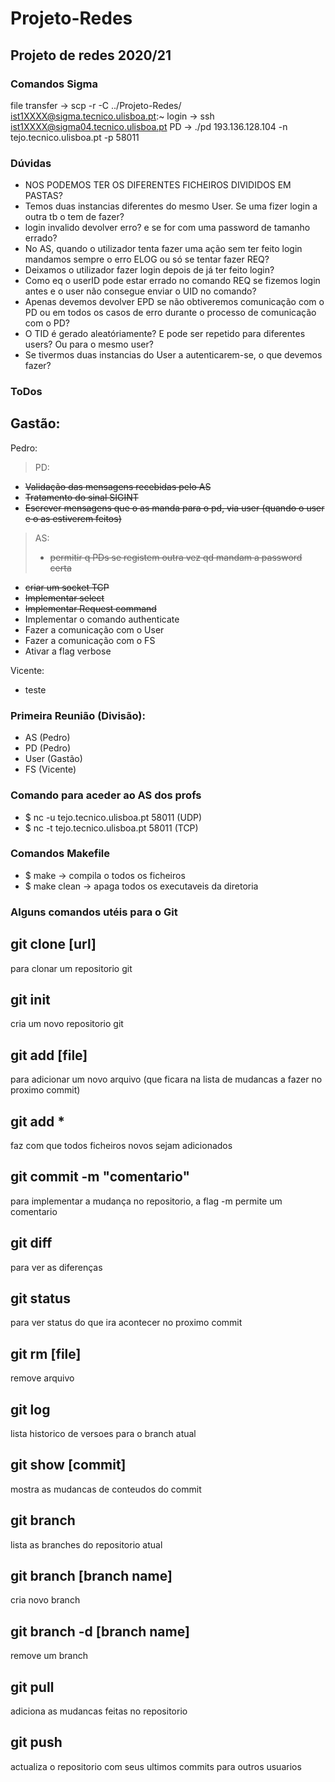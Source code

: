 # Projeto-Redes
Projeto de redes 2020/21
-----

### Comandos Sigma
file transfer -> scp -r -C ../Projeto-Redes/ ist1XXXX@sigma.tecnico.ulisboa.pt:~
login -> ssh ist1XXXX@sigma04.tecnico.ulisboa.pt
PD -> ./pd 193.136.128.104 -n tejo.tecnico.ulisboa.pt -p 58011

### Dúvidas
- NOS PODEMOS TER OS DIFERENTES FICHEIROS DIVIDIDOS EM PASTAS?
- Temos duas instancias diferentes do mesmo User. Se uma fizer login a outra tb o tem de fazer?
- login invalido devolver erro? e se for com uma password de tamanho errado?
- No AS, quando o utilizador tenta fazer uma ação sem ter feito login mandamos sempre o erro ELOG ou só se tentar fazer REQ?
- Deixamos o utilizador fazer login depois de já ter feito login?
- Como eq o userID pode estar errado no comando REQ se fizemos login antes e o user não consegue enviar o UID no comando?
- Apenas devemos devolver EPD se não obtiveremos comunicação com o PD ou em todos os casos de erro durante o processo de comunicação com o PD?
- O TID é gerado aleatóriamente? E pode ser repetido para diferentes users? Ou para o mesmo user?
- Se tivermos duas instancias do User a autenticarem-se, o que devemos fazer?

### ToDos
Gastão:
- 

Pedro:
> PD:
- ~~Validação das mensagens recebidas pelo AS~~
- ~~Tratamento do sinal SIGINT~~
- ~~Escrever mensagens que o as manda para o pd, via user (quando o user e o as estiverem feitos)~~

> AS:
> - ~~permitir q PDs se registem outra vez qd mandam a password certa~~
- ~~criar um socket TCP~~
- ~~Implementar select~~
- ~~Implementar Request command~~
- Implementar o comando authenticate
- Fazer a comunicação com o User
- Fazer a comunicação com o FS
- Ativar a flag verbose

Vicente:
- teste

### Primeira Reunião (Divisão):
- AS    (Pedro)
- PD    (Pedro)
- User  (Gastão)
- FS    (Vicente)

### Comando para aceder ao AS dos profs
- $ nc -u tejo.tecnico.ulisboa.pt 58011 (UDP)
- $ nc -t tejo.tecnico.ulisboa.pt 58011 (TCP)
  
### Comandos Makefile
- $ make -> compila o todos os ficheiros
- $ make clean -> apaga todos os executaveis da diretoria

### Alguns comandos utéis para o Git
git clone [url]
--------------
para clonar um repositorio git

git init
--------------
cria um novo repositorio git

git add [file]
-------------- 
para adicionar um novo arquivo (que ficara na lista de mudancas a fazer no proximo commit)

git add *
-------------
faz com que todos ficheiros novos sejam adicionados

git commit -m "comentario"
-------------- 
para implementar a mudança no repositorio, a flag -m permite um comentario

git diff
--------------
para ver as diferenças

git status
--------------
para ver status do que ira acontecer no proximo commit

git rm [file]
--------------
remove arquivo

git log
--------------
lista historico de versoes para o branch atual

git show [commit]
--------------
mostra as mudancas de conteudos do commit

git branch
--------------
lista as branches do repositorio atual

git branch [branch name]
--------------
cria novo branch

git branch -d [branch name]
--------------
remove um branch

git pull
--------------
adiciona as mudancas feitas no repositorio

git push
--------------
actualiza o repositorio com seus ultimos commits para outros usuarios  
